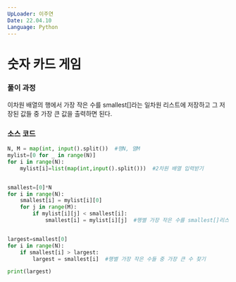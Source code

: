```yaml
---
UpLoader: 이주연
Date: 22.04.10
Language: Python
---
```


# 숫자 카드 게임

 
  

### 풀이 과정  
이차원 배열의 행에서 가장 작은 수를 smallest[]라는 일차원 리스트에 저장하고 그 저장된 값들 중 가장 큰 값을 출력하면 된다.



### 소스 코드

```python
N, M = map(int, input().split())  #행N, 열M
mylist=[0 for _ in range(N)]
for i in range(N):
    mylist[i]=list(map(int,input().split()))  #2차원 배열 입력받기


smallest=[0]*N
for i in range(N):
    smallest[i] = mylist[i][0]
    for j in range(M):
        if mylist[i][j] < smallest[i]:
            smallest[i] = mylist[i][j]  #행별 가장 작은 수를 smallest[]리스트에 저장


largest=smallest[0]
for i in range(N):
    if smallest[i] > largest:
        largest = smallest[i]  #행별 가장 작은 수들 중 가장 큰 수 찾기

print(largest)

```
